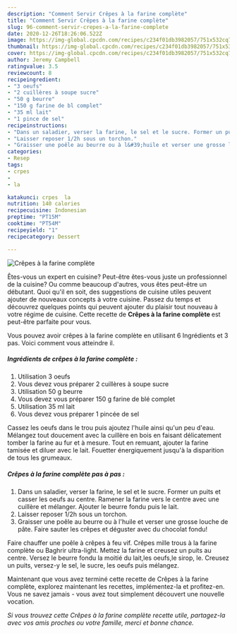 ```yaml
---
description: "Comment Servir Crêpes à la farine complète"
title: "Comment Servir Crêpes à la farine complète"
slug: 96-comment-servir-crepes-a-la-farine-complete
date: 2020-12-26T18:26:06.522Z
image: https://img-global.cpcdn.com/recipes/c234f01db3982057/751x532cq70/crepes-a-la-farine-complete-photo-principale-de-la-recette.jpg
thumbnail: https://img-global.cpcdn.com/recipes/c234f01db3982057/751x532cq70/crepes-a-la-farine-complete-photo-principale-de-la-recette.jpg
cover: https://img-global.cpcdn.com/recipes/c234f01db3982057/751x532cq70/crepes-a-la-farine-complete-photo-principale-de-la-recette.jpg
author: Jeremy Campbell
ratingvalue: 3.5
reviewcount: 8
recipeingredient:
- "3 oeufs"
- "2 cuillères à soupe sucre"
- "50 g beurre"
- "150 g farine de bl complet"
- "35 ml lait"
- "1 pince de sel"
recipeinstructions:
- "Dans un saladier, verser la farine, le sel et le sucre. Former un puits et casser les oeufs au centre. Ramener la farine vers le centre avec une cuillère et mélanger. Ajouter le beurre fondu puis le lait."
- "Laisser reposer 1/2h sous un torchon."
- "Graisser une poêle au beurre ou à l&#39;huile et verser une grosse louche de pâte. Faire sauter les crêpes et déguster avec du chocolat fondu!"
categories:
- Resep
tags:
- crpes
- 
- la

katakunci: crpes  la 
nutrition: 140 calories
recipecuisine: Indonesian
preptime: "PT15M"
cooktime: "PT54M"
recipeyield: "1"
recipecategory: Dessert

---
```



![Crêpes à la farine complète](https://img-global.cpcdn.com/recipes/c234f01db3982057/751x532cq70/crepes-a-la-farine-complete-photo-principale-de-la-recette.jpg)

Êtes-vous un expert en cuisine? Peut-être êtes-vous juste un professionnel de la cuisine? Ou comme beaucoup d'autres, vous êtes peut-être un débutant. Quoi qu'il en soit, des suggestions de cuisine utiles peuvent ajouter de nouveaux concepts à votre cuisine. Passez du temps et découvrez quelques points qui peuvent ajouter du plaisir tout nouveau à votre régime de cuisine. Cette recette de <strong> Crêpes à la farine complète </strong> est peut-être parfaite pour vous.

<!--inarticleads1-->

Vous pouvez avoir crêpes à la farine complète en utilisant 6 Ingrédients et 3 pas. Voici comment vous atteindre il.

##### Ingrédients de crêpes à la farine complète :

1. Utilisation 3 oeufs
1. Vous devez vous préparer 2 cuillères à soupe sucre
1. Utilisation 50 g beurre
1. Vous devez vous préparer 150 g farine de blé complet
1. Utilisation 35 ml lait
1. Vous devez vous préparer 1 pincée de sel


Cassez les oeufs dans le trou puis ajoutez l&#39;huile ainsi qu&#39;un peu d&#39;eau. Mélangez tout doucement avec la cuillère en bois en faisant délicatement tomber la farine au fur et à mesure. Tout en remuant, ajouter la farine tamisée et diluer avec le lait. Fouetter énergiquement jusqu&#39;à la disparition de tous les grumeaux. 

<!--inarticleads2-->

##### Crêpes à la farine complète pas à pas :

1. Dans un saladier, verser la farine, le sel et le sucre. Former un puits et casser les oeufs au centre. Ramener la farine vers le centre avec une cuillère et mélanger. Ajouter le beurre fondu puis le lait.
1. Laisser reposer 1/2h sous un torchon.
1. Graisser une poêle au beurre ou à l&#39;huile et verser une grosse louche de pâte. Faire sauter les crêpes et déguster avec du chocolat fondu!


Faire chauffer une poêle à crêpes à feu vif. Crêpes mille trous à la farine complète ou Baghrir ultra-light. Mettez la farine et creusez un puits au centre. Versez le beurre fondu la moitié du lait,les oeufs,le sirop, le. Creusez un puits, versez-y le sel, le sucre, les oeufs puis mélangez. 

<!--inarticleads1-->

<p>
Maintenant que vous avez terminé cette recette de Crêpes à la farine complète, explorez maintenant les recettes, implémentez-la et profitez-en. Vous ne savez jamais - vous avez tout simplement découvert une nouvelle vocation.
</p>

<p>
<i>Si vous trouvez cette Crêpes à la farine complète recette utile, partagez-la avec vos amis proches ou votre famille, merci et bonne chance.</i>
</p>

